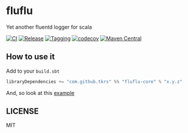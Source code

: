 # fluflu

Yet another fluentd logger for scala

[![CI](https://github.com/tkrs/fluflu/workflows/CI/badge.svg)](https://github.com/tkrs/fluflu/actions?query=workflow%3ACI)
[![Release](https://github.com/tkrs/fluflu/workflows/Release/badge.svg)](https://github.com/tkrs/fluflu/actions?query=workflow%3ARelease)
[![Tagging](https://github.com/tkrs/fluflu/actions/workflows/tagging.yml/badge.svg)](https://github.com/tkrs/fluflu/actions/workflows/tagging.yml)
[![codecov](https://codecov.io/github/tkrs/fluflu/graph/badge.svg?token=p0aMOSH7M3)](https://codecov.io/github/tkrs/fluflu)
[![Maven Central](https://maven-badges.herokuapp.com/maven-central/com.github.tkrs/fluflu-core_2.12/badge.svg)](https://maven-badges.herokuapp.com/maven-central/com.github.tkrs/fluflu-core_2.12)

## How to use it

Add to your `build.sbt`

```scala
libraryDependencies += "com.github.tkrs" %% "fluflu-core" % "x.y.z"
```

And, so look at this [example](https://github.com/tkrs/fluflu/tree/master/modules/examples/src/main/scala)

## LICENSE

MIT
